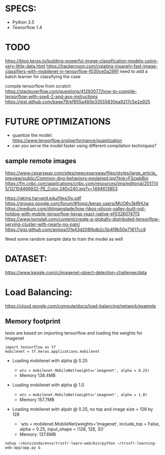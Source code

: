 # SPECS:
 - Python 3.5
 - Tesnorflow 1.4


 # TODO
 https://blog.keras.io/building-powerful-image-classification-models-using-very-little-data.html
https://hackernoon.com/creating-insanely-fast-image-classifiers-with-mobilenet-in-tensorflow-f030ce0a2991
 need to add a batch learner for classifying the case
 
 compile tensorflow from scratch https://stackoverflow.com/questions/41293077/how-to-compile-tensorflow-with-sse4-2-and-avx-instructions
 https://gist.github.com/bage79/ef955a460e33555830ea9217c5e2e925
 
# FUTURE OPTIMIZATIONS 
 - quantize the model:  https://www.tensorflow.org/performance/quantization
 - can you serve the model faster using different compilation techniques?
 

## sample remote images 
 https://www.cesarsway.com/sites/newcesarsway/files/styles/large_article_preview/public/Common-dog-behaviors-explained.jpg?itok=FSzwbBoi
 https://fm.cnbc.com/applications/cnbc.com/resources/img/editorial/2017/05/12/104466932-PE_Color.240x240.jpg?v=1494613853
 

 
 https://gking.harvard.edu/files/0s.pdf
 https://groups.google.com/forum/#!topic/keras-users/MUO6v3kRHUw
 https://medium.com/@timanglade/how-hbos-silicon-valley-built-not-hotdog-with-mobile-tensorflow-keras-react-native-ef03260747f3
 https://www.tomstall.com/content/create-a-globally-distributed-tensorflow-serving-cluster-with-nearly-no-pain/
 https://gist.github.com/avloss/01e43d208fbdb2c5b4f9b50e71617cc8
 
 Need some random sample data to train the model as well
 
# DATASET:
https://www.kaggle.com/c/imagenet-object-detection-challenge/data

# Load Balancing: 
https://cloud.google.com/compute/docs/load-balancing/network/example

## Memory footprint
tests are based on importing tensorflow and loading the  weights for imagenet
```
import tensorflow as tf
mobilenet = tf.keras.applications.mobilenet
```

- Loading mobilenet with alpha @ 0.25
    - `wts = mobilenet.MobileNet(weights='imagenet', alpha = 0.25)`
    - Memory 138.4MB

- Loading mobilenet with alpha @ 1.0
    - `wts = mobilenet.MobileNet(weights='imagenet', alpha = 1.0)`
    - Memory 157.7MB
- Loading mobilenet with alpah @ 0.25, no top and image size = 128 by 128
    - `wts = mobilenet.MobileNet(weights='imagenet', include_top = False, alpha = 0.25, input_shape = (128, 128, 3))'
    - Memory: 137.6MB
    
    
`nohup ~/miniconda/envs/trxsfr-learn-web/bin/python ~/trxsfr-learning-web-app/app.py &`
